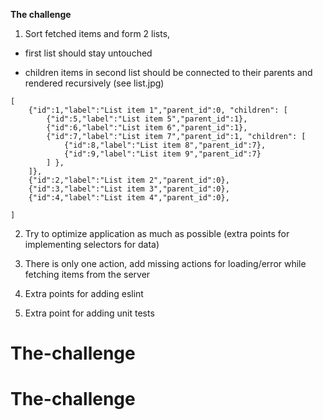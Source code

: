 **The challenge**

1) Sort fetched items and form 2 lists,

 - first list should stay untouched

 - children items in second list should be connected to their parents and rendered recursively (see list.jpg)

```
[
    {"id":1,"label":"List item 1","parent_id":0, "children": [
        {"id":5,"label":"List item 5","parent_id":1},
        {"id":6,"label":"List item 6","parent_id":1},
        {"id":7,"label":"List item 7","parent_id":1, "children": [
            {"id":8,"label":"List item 8","parent_id":7},
            {"id":9,"label":"List item 9","parent_id":7}
        ] },
    ]},
    {"id":2,"label":"List item 2","parent_id":0},
    {"id":3,"label":"List item 3","parent_id":0},
    {"id":4,"label":"List item 4","parent_id":0},

]
```


2) Try to optimize application as much as possible (extra points for implementing selectors for data)

3) There is only one action, add missing actions for loading/error while fetching items from the server

4) Extra points for adding eslint

5) Extra point for adding unit tests
# The-challenge
# The-challenge
